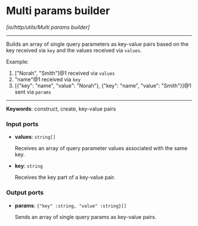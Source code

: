 # Multi params builder

_[io/http/utils/Multi params builder]_

---

Builds an array of single query parameters as key-value pairs based on the key received via `key` and the values received via `values`.  
  
Example:  
1. ["Norah", "Smith"]@1 received via `values`  
2. "name"@1 received via `key`  
3. [{"key": "name", "value": "Norah"}, {"key": "name", "value": "Smith"}]@1 sent via `params`  

---

__Keywords__: construct, create, key-value pairs

### Input ports

* __values__: ` string[] `

    Receives an array of query parameter values associated with the same key.


* __key__: ` string `

    Receives the key part of a key-value pair.

### Output ports

* __params__: ` {"key" :string, "value" :string}[] `

    Sends an array of single query params as key-value pairs.

